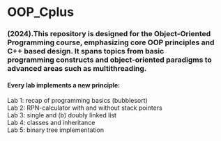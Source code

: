 # OOP_Cplus
<h3>(2024).This repository is designed for the Object-Oriented Programming course, emphasizing core OOP principles and C++ based design. It spans topics from basic <br>
  programming constructs and  object-oriented paradigms to advanced areas such as multithreading. </h3>

<h4>Every lab implements a new principle: </h4>
Lab 1: recap of programming basics (bubblesort) <br>
Lab 2: RPN-calculator with and without stack pointers    <br>
Lab 3: single and (b) doubly linked list    <br>
Lab 4: classes and inheritance    <br>
Lab 5: binary tree implementation    <br>
